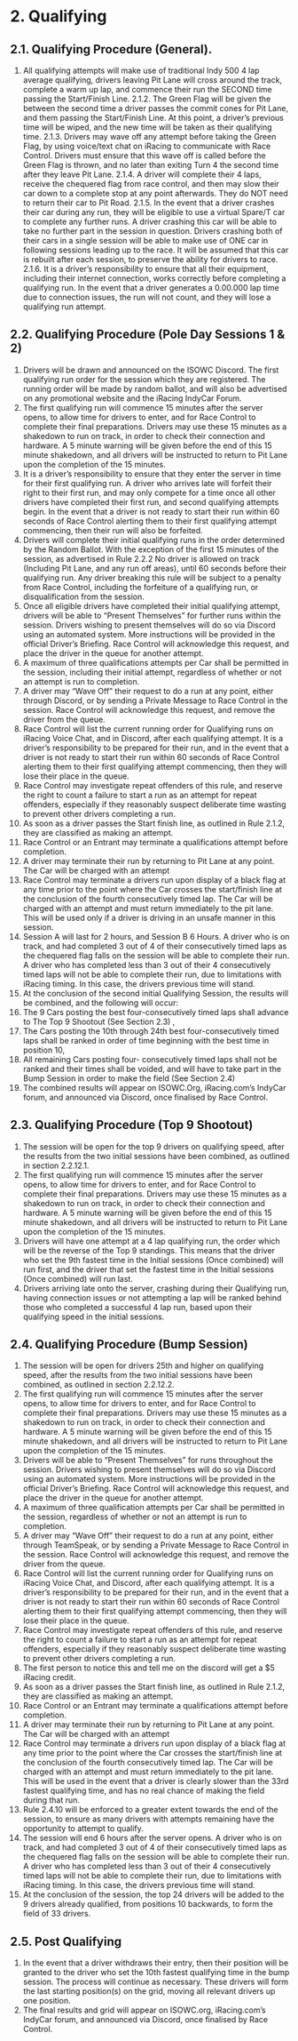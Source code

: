 # 2. Qualifying

## 2.1. Qualifying Procedure (General).

1. All qualifying attempts will make use of traditional Indy 500 4 lap average qualifying, drivers leaving Pit Lane will cross around the track, complete a warm up lap, and commence their run the SECOND time passing the Start/Finish Line.
2.1.2.	The Green Flag will be given the between the second time a driver passes the commit cones for Pit Lane, and them passing the Start/Finish Line. At this point, a driver’s previous time will be wiped, and the new time will be taken as their qualifying time.
2.1.3.	Drivers may wave off any attempt before taking the Green Flag, by using voice/text chat on iRacing to communicate with Race Control. Drivers must ensure that this wave off is called before the Green Flag is thrown, and no later than exiting Turn 4 the second time after they leave Pit Lane.
2.1.4.	A driver will complete their 4 laps, receive the chequered flag from race control, and then may slow their car down to a complete stop at any point afterwards. They do NOT need to return their car to Pit Road.
2.1.5.	In the event that a driver crashes their car during any run, they will be eligible to use a virtual Spare/T car to complete any further runs. A driver crashing this car will be able to take no further part in the session in question. Drivers crashing both of their cars in a single session will be able to make use of ONE car in following sessions leading up to the race. It will be assumed that this car is rebuilt after each session, to preserve the ability for drivers to race.
2.1.6.	It is a driver’s responsibility to ensure that all their equipment, including their internet connection, works correctly before completing a qualifying run. In the event that a driver generates a 0.00.000 lap time due to connection issues, the run will not count, and they will lose a qualifying run attempt.

## 2.2. Qualifying Procedure (Pole Day Sessions 1 & 2)

1. Drivers will be drawn and announced on the ISOWC Discord. The first qualifying run order for the session which they are registered. The running order will be made by random ballot, and will also be advertised on any promotional website and the iRacing IndyCar Forum.
2. The first qualifying run will commence 15 minutes after the server opens, to allow time for drivers to enter, and for Race Control to complete their final preparations. Drivers may use these 15 minutes as a shakedown to run on track, in order to check their connection and hardware. A 5 minute warning will be given before the end of this 15 minute shakedown, and all drivers will be instructed to return to Pit Lane upon the completion of the 15 minutes.
3. It is a driver’s responsibility to ensure that they enter the server in time for their first qualifying run. A driver who arrives late will forfeit their right to their first run, and may only compete for a time once all other drivers have completed their first run, and second qualifying attempts begin. In the event that a driver is not ready to start their run within 60 seconds of Race Control alerting them to their first qualifying attempt commencing, then their run will also be forfeited.
4. Drivers will complete their initial qualifying runs in the order determined by the Random Ballot. With the exception of the first 15 minutes of the session, as advertised in Rule 2.2.2 No driver is allowed on track (Including Pit Lane, and any run off areas), until 60 seconds before their qualifying run. Any driver breaking this rule will be subject to a penalty from Race Control, including the forfeiture of a qualifying run, or disqualification from the session.
5. Once all eligible drivers have completed their initial qualifying attempt, drivers will be able to “Present Themselves” for further runs within the session. Drivers wishing to present themselves will do so via Discord using an automated system. More instructions will be provided in the official Driver’s Briefing. Race Control will acknowledge this request, and place the driver in the queue for another attempt.
6. A maximum of three qualifications attempts per Car shall be permitted in the session, including their initial attempt, regardless of whether or not an attempt is run to completion.
7. A driver may “Wave Off” their request to do a run at any point, either through Discord, or by sending a Private Message to Race Control in the session. Race Control will acknowledge this request, and remove the driver from the queue.
8. Race Control will list the current running order for Qualifying runs on iRacing Voice Chat, and in Discord, after each qualifying attempt. It is a driver’s responsibility to be prepared for their run, and in the event that a driver is not ready to start their run within 60 seconds of Race Control alerting them to their first qualifying attempt commencing, then they will lose their place in the queue.
  1. Race Control may investigate repeat offenders of this rule, and reserve the right to count a failure to start a run as an attempt for repeat offenders, especially if they reasonably suspect deliberate time wasting to prevent other drivers completing a run.
9. As soon as a driver passes the Start finish line, as outlined in Rule 2.1.2, they are classified as making an attempt.
10. Race Control or an Entrant may terminate a qualifications attempt before completion.
  1. A driver may terminate their run by returning to Pit Lane at any point. The Car will be charged with an attempt
  2. Race Control may terminate a drivers run upon display of a black flag at any time prior to the point where the Car crosses the start/finish line at the conclusion of the fourth consecutively timed lap. The Car will be charged with an attempt and must return immediately to the pit lane. This will be used only if a driver is driving in an unsafe manner in this session.
11.	Session A will last for 2 hours, and Session B 6 Hours. A driver who is on track, and had completed 3 out of 4 of their consecutively timed laps as the chequered flag falls on the session will be able to complete their run. A driver who has completed less than 3 out of their 4 consecutively timed laps will not be able to complete their run, due to limitations with iRacing timing. In this case, the drivers previous time will stand.
12.	At the conclusion of the second initial Qualifying Session, the results will be combined, and the following will occur:
  1.	The 9 Cars posting the best four-consecutively timed laps shall advance to The Top 9 Shootout (See Section 2.3) ,
  2.	The Cars posting the 10th through 24th best four-consecutively timed laps shall be ranked in order of time beginning with the best time in position 10,
  3.	All remaining Cars posting four- consecutively timed laps shall not be ranked and their times shall be voided, and will have to take part in the Bump Session in order to make the field (See Section 2.4)
13. The combined results will appear on ISOWC.Org, iRacing.com’s IndyCar forum, and announced via Discord, once finalised by Race Control.

## 2.3. Qualifying Procedure (Top 9 Shootout)

1. The session will be open for the top 9 drivers on qualifying speed, after the results from the two initial sessions have been combined, as outlined in section 2.2.12.1.
2. The first qualifying run will commence 15 minutes after the server opens, to allow time for drivers to enter, and for Race Control to complete their final preparations. Drivers may use these 15 minutes as a shakedown to run on track, in order to check their connection and hardware. A 5 minute warning will be given before the end of this 15 minute shakedown, and all drivers will be instructed to return to Pit Lane upon the completion of the 15 minutes.
3. Drivers will have one attempt at a 4 lap qualifying run, the order which will be the reverse of the Top 9 standings. This means that the driver who set the 9th fastest time in the Initial sessions (Once combined) will run first, and the driver that set the fastest time in the Initial sessions (Once combined) will run last.
4. Drivers arriving late onto the server, crashing during their Qualifying run, having connection issues or not attempting a lap will be ranked behind those who completed a successful 4 lap run, based upon their qualifying speed in the initial sessions.

## 2.4. Qualifying Procedure (Bump Session)

1. The session will be open for drivers 25th and higher on qualifying speed, after the results from the two initial sessions have been combined, as outlined in section 2.2.12.2.
2. The first qualifying run will commence 15 minutes after the server opens, to allow time for drivers to enter, and for Race Control to complete their final preparations. Drivers may use these 15 minutes as a shakedown to run on track, in order to check their connection and hardware. A 5 minute warning will be given before the end of this 15 minute shakedown, and all drivers will be instructed to return to Pit Lane upon the completion of the 15 minutes.
3. Drivers will be able to “Present Themselves” for runs throughout the session. Drivers wishing to present themselves will do so via Discord using an automated system. More instructions will be provided in the official Driver’s Briefing. Race Control will acknowledge this request, and place the driver in the queue for another attempt.
4. A maximum of three qualification attempts per Car shall be permitted in the session, regardless of whether or not an attempt is run to completion.
5. A driver may “Wave Off” their request to do a run at any point, either through TeamSpeak, or by sending a Private Message to Race Control in the session. Race Control will acknowledge this request, and remove the driver from the queue.
6. Race Control will list the current running order for Qualifying runs on iRacing Voice Chat, and Discord, after each qualifying attempt. It is a driver’s responsibility to be prepared for their run, and in the event that a driver is not ready to start their run within 60 seconds of Race Control alerting them to their first qualifying attempt commencing, then they will lose their place in the queue.
7. Race Control may investigate repeat offenders of this rule, and reserve the right to count a failure to start a run as an attempt for repeat offenders, especially if they reasonably suspect deliberate time wasting to prevent other drivers completing a run.
8. The first person to notice this and tell me on the discord will get a $5 iRacing credit.
9. As soon as a driver passes the Start finish line, as outlined in Rule 2.1.2, they are classified as making an attempt.
10. Race Control or an Entrant may terminate a qualifications attempt before completion.
11.	A driver may terminate their run by returning to Pit Lane at any point. The Car will be charged with an attempt
12.	Race Control may terminate a drivers run upon display of a black flag at any time prior to the point where the Car crosses the start/finish line at the conclusion of the fourth consecutively timed lap. The Car will be charged with an attempt and must return immediately to the pit lane. This will be used in the event that a driver is clearly slower than the 33rd fastest qualifying time, and has no real chance of making the field during that run.
13.	Rule 2.4.10 will be enforced to a greater extent towards the end of the session, to ensure as many drivers with attempts remaining have the opportunity to attempt to qualify.
14.	The session will end 6 hours after the server opens. A driver who is on track, and had completed 3 out of 4 of their consecutively timed laps as the chequered flag falls on the session will be able to complete their run. A driver who has completed less than 3 out of their 4 consecutively timed laps will not be able to complete their run, due to limitations with iRacing timing. In this case, the drivers previous time will stand.
15.	At the conclusion of the session, the top 24 drivers will be added to the 9 drivers already qualified, from positions 10 backwards, to form the field of 33 drivers.

## 2.5. Post Qualifying

1. In the event that a driver withdraws their entry, then their position will be granted to the driver who set the 10th fastest qualifying time in the bump session. The process will continue as necessary. These drivers will form the last starting position(s) on the grid, moving all relevant drivers up one position.
2. The final results and grid will appear on ISOWC.org, iRacing.com’s IndyCar forum, and announced via Discord, once finalised by Race Control.
